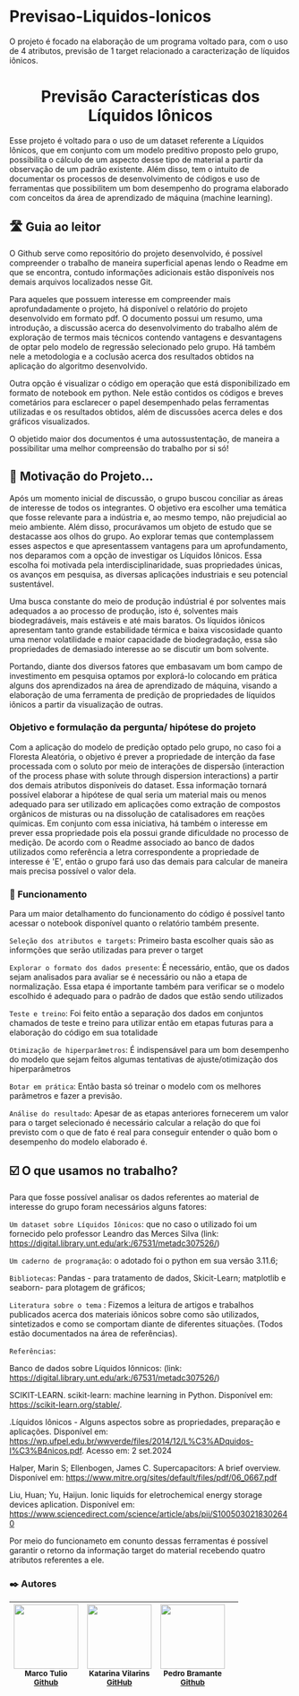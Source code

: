 # Previsao-Liquidos-Ionicos
O projeto é focado na elaboração de um programa voltado para, com o uso de 4 atributos, previsão de 1 target relacionado a caracterização de líquidos iônicos.



# <h1 align="center"> Previsão Características dos Líquidos Iônicos </h1>
  Esse projeto é voltado para o uso de um dataset referente a Líquidos Iônicos, que em conjunto com um modelo preditivo proposto pelo grupo, possibilita o cálculo de um aspecto desse tipo de material a partir da observação de um padrão existente. Além disso, tem o intuito de documentar os processos de desenvolvimento de códigos e uso de ferramentas que possibilitem um bom desempenho do programa elaborado com conceitos da área de aprendizado de máquina (machine learning).
 
## 🛣 Guia ao leitor 

  O Github serve como repositório do projeto desenvolvido, é possível compreender o trabalho de maneira superficial apenas lendo o Readme em que se encontra, contudo informações adicionais estão disponíveis nos demais arquivos localizados nesse Git.
  
  Para aqueles que possuem interesse em compreender mais aprofundadamente o projeto, há disponível o relatório do projeto desenvolvido em formato pdf. O documento possui um resumo, uma introdução, a discussão acerca do desenvolvimento do trabalho além de exploração de termos mais técnicos contendo vantagens e desvantagens de optar pelo modelo de regressão selecionado pelo grupo. Há também nele a metodologia e a coclusão acerca dos resultados obtidos na aplicação do algoritmo desenvolvido.

  Outra opção é visualizar o código em operação que está disponibilizado em formato de notebook em python. Nele estão contidos os códigos e breves cometários para esclarecer o papel desempenhado pelas ferramentas utilizadas e os resultados obtidos, além de discussões acerca deles e dos gráficos visualizados.

  O objetido maior dos documentos é uma autossustentação, de maneira a possibilitar uma melhor compreensão do trabalho por si só!

## 📖 Motivação do Projeto...
   Após um momento inicial de discussão, o grupo buscou conciliar as áreas de interesse de todos os integrantes. O objetivo era escolher uma temática que fosse relevante para a indústria e, ao mesmo tempo, não prejudicial ao meio ambiente. Além disso, procurávamos um objeto de estudo que se destacasse aos olhos do grupo. Ao explorar temas que contemplassem esses aspectos e que apresentassem vantagens para um aprofundamento, nos deparamos com a opção de investigar os Líquidos Iônicos. Essa escolha foi motivada pela interdisciplinaridade, suas propriedades únicas, os avanços em pesquisa, as diversas aplicações industriais e seu potencial sustentável.
  
  Uma busca constante do meio de produção indústrial é por solventes mais adequados a ao processo de produção, isto é, solventes mais biodegradáveis, mais estáveis e até mais baratos. Os líquidos iônicos apresentam tanto grande estabilidade térmica e baixa viscosidade quanto uma menor volatilidade e maior capacidade de biodegradação, essa são propriedades de demasiado interesse ao se discutir um bom solvente.
  
  Portando, diante dos diversos fatores que embasavam um bom campo de investimento em pesquisa optamos por explorá-lo colocando em prática alguns dos aprendizados na área de aprendizado de máquina, visando a elaboração de uma ferramenta de predição de propriedades de líquidos iônicos a partir da visualização de outras. 


### Objetivo e formulação da pergunta/ hipótese do projeto
  Com a aplicação do modelo de predição optado pelo grupo, no caso foi a Floresta Aleatória, o objetivo é prever a propriedade de interção da fase processada com o soluto por meio de interações de dispersão (interaction of the process phase with solute through dispersion interactions) a partir dos demais atributos disponíveis do dataset. Essa informação tornará possível elaborar a hipótese de qual seria um material mais ou menos adequado para ser utilizado em aplicações como extração de compostos orgânicos de misturas ou na dissolução de catalisadores em reações químicas. Em conjunto com essa iniciativa, há também o interesse em prever essa propriedade pois ela possui grande dificuldade no processo de medição. De acordo com o Readme associado ao banco de dados utilizados como referência a letra correspondente a propriedade de interesse é 'E', então o grupo fará uso das demais para calcular de maneira mais precisa possível o valor dela.
### 🧰 Funcionamento

Para um maior detalhamento do funcionamento do código é possível tanto acessar o notebook disponível quanto o relatório também presente.

 `Seleção dos atributos e targets`: Primeiro basta escolher quais são as informções que serão utilizadas para prever o target 

 `Explorar o formato dos dados presente`: É necessário, então, que os dados sejam analisados para avaliar se é necessário ou não a etapa de normalização. Essa etapa é importante também para verificar se o modelo escolhido é adequado para o padrão de dados que estão sendo utilizados

 `Teste e treino`: Foi feito então a separação dos dados em conjuntos chamados de teste e treino para utilizar então em etapas futuras para a elaboração do código em sua totalidade
 
 `Otimização de hiperparâmetros`: É indispensável para um bom desempenho do modelo que sejam feitos algumas tentativas de ajuste/otimização dos hiperparâmetros

 `Botar em prática`: Então basta só treinar o modelo com os melhores parâmetros e fazer a previsão.

 `Análise do resultado`: Apesar de as etapas anteriores fornecerem um valor para o target selecionado é necessário calcular a relação do que foi previsto com o que de fato é real para conseguir entender o quão bom o desempenho do modelo elaborado é.


 ## ☑️ O que usamos no trabalho?
 
Para que fosse possível analisar os dados referentes ao material de interesse do grupo foram necessários alguns fatores:

`Um dataset sobre Líquidos Iônicos`: que no caso o utilizado foi um fornecido pelo professor Leandro das Merces Silva (link: https://digital.library.unt.edu/ark:/67531/metadc307526/)

`Um caderno de programação`:  o adotado foi o python em sua versão 3.11.6;

`Bibliotecas`: Pandas - para tratamento de dados, Skicit-Learn; matplotlib e seaborn- para plotagem de gráficos; 

`Literatura sobre o tema` : Fizemos a leitura de artigos e trabalhos publicados acerca dos materiais iônicos sobre como são utilizados, sintetizados e como se comportam diante de diferentes situações. (Todos estão documentados na área de referências).

`Referências`: 

Banco de dados sobre Líquidos Iônnicos: (link: https://digital.library.unt.edu/ark:/67531/metadc307526/)​

SCIKIT-LEARN. scikit-learn: machine learning in Python. Disponível em: <https://scikit-learn.org/stable/>. ​

.Líquidos Iônicos - Alguns aspectos sobre as propriedades, preparação e aplicações. Disponível em: <https://wp.ufpel.edu.br/wwverde/files/2014/12/L%C3%ADquidos-I%C3%B4nicos.pdf​>. Acesso em: 2 set.2024

Halper, Marin S; Ellenbogen, James C. Supercapacitors: A brief overview. Disponível em: <https://www.mitre.org/sites/default/files/pdf/06_0667.pdf>

Liu, Huan; Yu, Haijun. Ionic liquids for eletrochemical energy storage devices aplication. Disponível em: <https://www.sciencedirect.com/science/article/abs/pii/S1005030218302640>
 


Por meio do funcionameto em conunto dessas ferramentas é possível garantir o retorno da informação target do material recebendo quatro atributos referentes a ele.

### ✒️ Autores

| <img loading="lazy" src="https://avatars.githubusercontent.com/marcotlr" width=115><br> <sub>Marco Tulio<br> [Github](https://github.com/marcotlr) </sub>|  <img loading="lazy" src="https://avatars.githubusercontent.com/KatarinaVilarins" width=115><br><sub>Katarina Vilarins<br> [GitHub](https://github.com/KatarinaVilarins) </sub> |  <img loading="lazy" src="https://avatars.githubusercontent.com/PedroBramante" width=115><br><sub>Pedro Bramante<br> [Github](https://github.com/PedroBramante) </sub> | |
| :---: | :---: | :---: | :---: |
